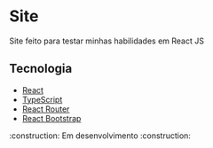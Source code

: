 # Site
Site feito para testar minhas habilidades em React JS
<h2>Tecnologia</h2>
<ul>
  <li><a href='https://pt-br.reactjs.org'>React</a></li>
  <li><a href='https://www.typescriptlang.org'>TypeScript</a></li>
  <li><a href='https://reactrouter.com/web/guides/quick-start'>React Router</a></li>
  <li><a href='https://react-bootstrap.github.io'>React Bootstrap</a></li>
</ul>
<p>:construction: Em desenvolvimento :construction:</p>

